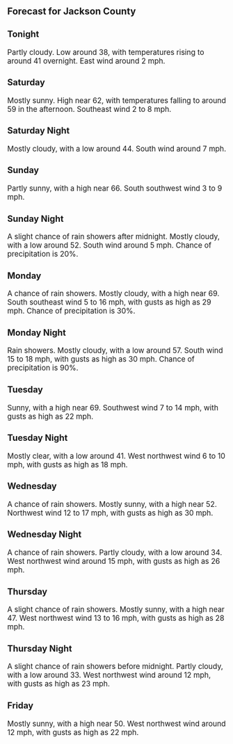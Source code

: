 <div>
   <h2>Forecast for Jackson County</h2>
   <p>
      <div style="font-size:120%">
         <h3>Tonight</h3>Partly cloudy. Low around 38, with temperatures rising to around 41 overnight. East wind around 2 mph.<br></div>
   </p>
   <p>
      <div style="font-size:120%">
         <h3>Saturday</h3>Mostly sunny. High near 62, with temperatures falling to around 59 in the afternoon. Southeast wind 2 to 8 mph.<br></div>
   </p>
   <p>
      <div style="font-size:120%">
         <h3>Saturday Night</h3>Mostly cloudy, with a low around 44. South wind around 7 mph.<br></div>
   </p>
   <p>
      <div style="font-size:120%">
         <h3>Sunday</h3>Partly sunny, with a high near 66. South southwest wind 3 to 9 mph.<br></div>
   </p>
   <p>
      <div style="font-size:120%">
         <h3>Sunday Night</h3>A slight chance of rain showers after midnight. Mostly cloudy, with a low around 52. South wind around 5 mph. Chance of precipitation
         is 20%.<br></div>
   </p>
   <p>
      <div style="font-size:120%">
         <h3>Monday</h3>A chance of rain showers. Mostly cloudy, with a high near 69. South southeast wind 5 to 16 mph, with gusts as high as 29 mph.
         Chance of precipitation is 30%.<br></div>
   </p>
   <p>
      <div style="font-size:120%">
         <h3>Monday Night</h3>Rain showers. Mostly cloudy, with a low around 57. South wind 15 to 18 mph, with gusts as high as 30 mph. Chance of precipitation
         is 90%.<br></div>
   </p>
   <p>
      <div style="font-size:120%">
         <h3>Tuesday</h3>Sunny, with a high near 69. Southwest wind 7 to 14 mph, with gusts as high as 22 mph.<br></div>
   </p>
   <p>
      <div style="font-size:120%">
         <h3>Tuesday Night</h3>Mostly clear, with a low around 41. West northwest wind 6 to 10 mph, with gusts as high as 18 mph.<br></div>
   </p>
   <p>
      <div style="font-size:120%">
         <h3>Wednesday</h3>A chance of rain showers. Mostly sunny, with a high near 52. Northwest wind 12 to 17 mph, with gusts as high as 30 mph.<br></div>
   </p>
   <p>
      <div style="font-size:120%">
         <h3>Wednesday Night</h3>A chance of rain showers. Partly cloudy, with a low around 34. West northwest wind around 15 mph, with gusts as high as 26
         mph.<br></div>
   </p>
   <p>
      <div style="font-size:120%">
         <h3>Thursday</h3>A slight chance of rain showers. Mostly sunny, with a high near 47. West northwest wind 13 to 16 mph, with gusts as high as
         28 mph.<br></div>
   </p>
   <p>
      <div style="font-size:120%">
         <h3>Thursday Night</h3>A slight chance of rain showers before midnight. Partly cloudy, with a low around 33. West northwest wind around 12 mph, with
         gusts as high as 23 mph.<br></div>
   </p>
   <p>
      <div style="font-size:120%">
         <h3>Friday</h3>Mostly sunny, with a high near 50. West northwest wind around 12 mph, with gusts as high as 22 mph.<br></div>
   </p>
</div>